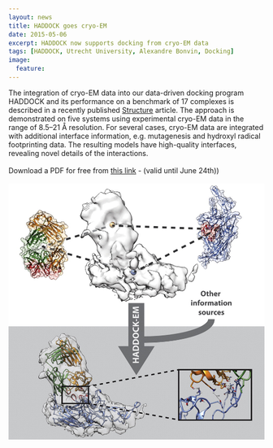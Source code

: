 ```yaml
---
layout: news
title: HADDOCK goes cryo-EM
date: 2015-05-06
excerpt: HADDOCK now supports docking from cryo-EM data
tags: [HADDOCK, Utrecht University, Alexandre Bonvin, Docking]
image:
  feature:
---
```

The integration of cryo-EM data into our data-driven docking program HADDOCK and its performance on a benchmark of 17 complexes is described in a recently published [Structure](http://dx.doi.org/10.1016/j.str.2015.03.014) article. The approach is demonstrated on five systems using experimental cryo-EM data in the range of 8.5–21 Å resolution. For several cases, cryo-EM data are integrated with additional interface information, e.g. mutagenesis and hydroxyl radical footprinting data. The resulting models have high-quality interfaces, revealing novel details of the interactions.
<BR>
<BR>
Download a PDF for free from [this link](http://authors.elsevier.com/a/1Q~6g3SNvbeGHX) - (valid until June 24th))
<BR>
<BR>
<img src="/images/posts/HADDOCK-EM.jpg">
